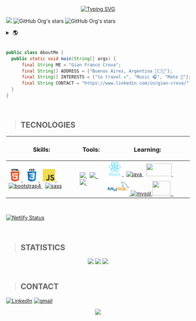 
<div align="center">
  
  <!--<img src="https://capsule-render.vercel.app/api?type=waving&color=timeGradient&height=135&section=header&text=Welcome!%20I'm%20Gian&fontSize=35&fontAlignY=20&desc=...read%20a%20little%20about%20me.&descSize=20&descAlignY=45&animation=scaleIn"/>-->

  <a href="https://git.io/typing-svg"><img src="https://readme-typing-svg.herokuapp.com?font=Ubuntu&size=36&duration=2500&pause=2000&color=076DF7&multiline=false&width=460&height=80&lines=Hi+there+👋,+i'm+Gian+Franco;+Web+development+student;+...read+a+little+about+me+👇" alt="Typing SVG" /></a>
  
</div>
  


![](https://komarev.com/ghpvc/?username=gfCrova&label=PROFILE+VIEWS)  ![GitHub Org's stars](https://img.shields.io/github/stars/gfCrova?style=social)  ![GitHub Org's stars](https://img.shields.io/github/followers/gfCrova?style=social)

<details>
  <summary><b>&nbsp;🌎</b></summary>
  
``` geojson
  {
  "type": "FeatureCollection",
  "features": [
    {
      "type": "Feature",
      "id": 1,
      "properties": {
        "ID": 0
      },
      "geometry": {
        "type": "Polygon",
        "coordinates": [
          [
              [-58,-34],
              [-58,-34],
              [-58,-35],
              [-58,-34],
              [-58,-34]
          ]
        ]
      }
    }
  ]
}

```
</details>

```java

public class AboutMe {
  public static void main(String[] args) {
      final String ME = "Gian Franco Crova";
      final String[] ADDRESS = {"Buenos Aires, Argentina 🔵⚪🔵"};
      final String[] INTERESTS = {"to travel ✈", "Music 🎧", "Mate 🧉"};
      final String CONTACT = "https://www.linkedin.com/in/gian-crova/";
  }
}

```
<br>

> ## TECNOLOGIES

<table align=center>
  <thead>  
    <th>
      <h3>Skills:</h3>
    </th>
    <th>
      <h3>Tools:</h3>
    </th>
    <th>
      <h3>Learning:</h3>
    </th>
  </thead>
  <tbody>
    <td>
      <!-- HTML -->
      <a href="https://developer.mozilla.org/es/docs/Web/HTML" target="_blank"> <img src="https://raw.githubusercontent.com/devicons/devicon/master/icons/html5/html5-original-wordmark.svg" alt="html5" width="35" height="35"/> </a> &nbsp;
      <!-- CSS -->
      <a href="https://developer.mozilla.org/es/docs/Web/CSS" target="_blank"> <img src="https://raw.githubusercontent.com/devicons/devicon/master/icons/css3/css3-original-wordmark.svg" alt="css3" width="35" height="35"/> </a> &nbsp;
      <!-- JAVASCRIPT -->
      <a href="https://developer.mozilla.org/en-US/docs/Web/JavaScript" target="_blank"> <img src="https://raw.githubusercontent.com/devicons/devicon/master/icons/javascript/javascript-original.svg" alt="javascript" width="35" height="35"/> </a> &nbsp; &nbsp;
      <!-- BOOTSTRAP -->
      <a href="https://getbootstrap.com/" target="_blank"> <img src="https://cdn.worldvectorlogo.com/logos/bootstrap-4.svg" alt="bootstrap4" width="35" height="35"/> </a> &nbsp;
      <!-- SCSS -->
      <a href="https://sass-lang.com/" target="_blank"> <img src="https://upload.wikimedia.org/wikipedia/commons/9/96/Sass_Logo_Color.svg" alt="sass" width="37" height="37"/> </a> 
    </td> 
    <td>
      <!-- GIT -->
      <a href="https://git-scm.com/"> <img src="https://git-scm.com/images/logos/downloads/Git-Icon-1788C.png" width="35"/> </a> &nbsp;
      <!-- Visual Studio Code -->
      <a href="https://code.visualstudio.com/"> <img src="https://upload.wikimedia.org/wikipedia/commons/thumb/9/9a/Visual_Studio_Code_1.35_icon.svg/80px-Visual_Studio_Code_1.35_icon.svg.png"  width="35"/> &nbsp;
      <!-- IntelliJ -->
      <a href="https://www.jetbrains.com/es-es/idea/"> <img src="https://upload.wikimedia.org/wikipedia/commons/thumb/9/9c/IntelliJ_IDEA_Icon.svg/250px-IntelliJ_IDEA_Icon.svg.png" width="35"/> </a> &nbsp;</a>      
    </td>
    <td>
      <a href="https://reactjs.org/" target="_blank"> <img src="https://raw.githubusercontent.com/devicons/devicon/master/icons/react/react-original-wordmark.svg" alt="react" width="40" height="40"/> </a> &nbsp;
      <!-- NODE JS -->
      <!--<a href="https://nodejs.org" target="_blank"> <img src="https://upload.wikimedia.org/wikipedia/commons/thumb/d/d9/Node.js_logo.svg/200px-Node.js_logo.svg.png" alt="nodejs" width="50" height="35"/> </a> &nbsp; -->
       <!-- JAVA -->
      <a href="https://www.java.com/es/" target="_blank"> <img src="https://cdn.icon-icons.com/icons2/2415/PNG/512/java_original_logo_icon_146458.png" alt="java" width="50" height="40"/> </a> &nbsp;
       <!-- SPRING -->
      <a href="https://spring.io/" target="_blank"> <img src="https://upload.wikimedia.org/wikipedia/commons/thumb/4/44/Spring_Framework_Logo_2018.svg/250px-Spring_Framework_Logo_2018.svg.png" width="70" height="35"/> </a> &nbsp;
       <!-- MySQL-->
      <a href="https://www.mysql.com/" target="_blank"> <img src="https://raw.githubusercontent.com/devicons/devicon/master/icons/mysql/mysql-original-wordmark.svg" alt="mysql" width="60" height="50"/> </a> 
      <!-- PostgreSQL-->
      <a href="https://www.postgresql.org/" target="_blank"> <img src="https://upload.wikimedia.org/wikipedia/commons/thumb/2/29/Postgresql_elephant.svg/200px-Postgresql_elephant.svg.png" alt="mysql" width="40" height="35"/> </a> 
      <!-- DOCKER-->
      <a href="https://www.docker.com/"> <img src="https://hsto.org/getpro/habr/post_images/792/138/92e/79213892e85d57177c0ba9864dd75cc6.png" width="50" height="40" </a> &nbsp;</a>
    </td>
  </tbody>
</table><br>

[![Netlify Status](https://api.netlify.com/api/v1/badges/53bb90ff-2f4f-408b-9aa6-f040edb738a6/deploy-status)](https://app.netlify.com/)

<!-------------------------------------------------------------------------------->
<br>

> ## STATISTICS

<div align="center">
  <img src="https://media4.giphy.com/media/hT7Nj0fGwwmcq6gdKZ/giphy.gif?cid=ecf05e47znpshpuo2sj353whvp93oq4r2ue0x9b9gwfn3sh7&rid=giphy.gif&ct=s" height="140"/>
  <img src="https://github-readme-streak-stats.herokuapp.com?user=gfCrova&amp;theme=neon-palenight&amp" width="600"/>
  <img src="https://media4.giphy.com/media/hT7Nj0fGwwmcq6gdKZ/giphy.gif?cid=ecf05e47znpshpuo2sj353whvp93oq4r2ue0x9b9gwfn3sh7&rid=giphy.gif&ct=s" height="140"/>
 <!--<div>
    <img src="https://github-readme-stats.vercel.app/api?username=gfCrova&show_icons=true&theme=tokyonight" width="415" />
    <img src="https://github-readme-stats.vercel.app/api/top-langs/?username=gfCrova&langs_count=8&layout=compact&theme=tokyonight" width="318" />
  </div>-->
</div><br>

> ## CONTACT

[![LinkedIn][linkedin-shield]](https://www.linkedin.com/in/gian-crova/)
[![gmail][gmail-shield]](mailto:giancrova.cl5@gmail.com)

[linkedin-shield]: https://img.shields.io/badge/-LinkedIn-black.svg?style=for-the-badge&logo=linkedin&colorB=555
[gmail-shield]: https://img.shields.io/badge/Gmail-D14836?style=for-the-badge&logo=gmail&logoColor=white

<div align="center">
  <img src="https://capsule-render.vercel.app/api?type=waving&color=timeGradient&height=135&section=footer&text=Done?&fontSize=50&fontAlignY=65&desc=Checkout%20some%20of%20my%20projects.%20Get%20in%20touch&descSize=20&descAlignY=88&animation=scaleIn"/>
</div>
